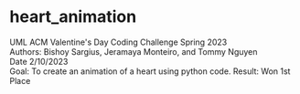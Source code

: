 # heart_animation
UML ACM Valentine's Day Coding Challenge Spring 2023 <br>
Authors: Bishoy Sargius, Jeramaya Monteiro, and Tommy Nguyen <br>
Date 2/10/2023 <br>
Goal: To create an animation of a heart using python code.
Result: Won 1st Place
